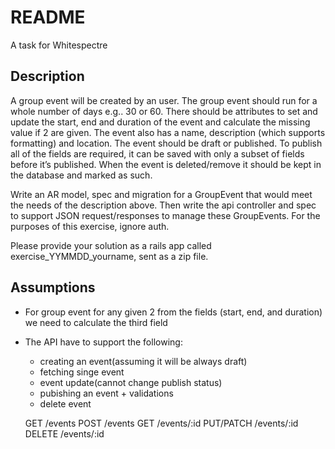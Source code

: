 # README

A task for Whitespectre


## Description
A group event will be created by an user. The group event should run for a whole number of days e.g.. 30 or 60.
There should be attributes to set and update the start, end and duration of the event and calculate the
missing value if 2 are given. The event also has a name, description (which supports formatting) and location.
The event should be draft or published. To publish all of the fields are required, it can be saved with only a
subset of fields before it’s published. When the event is deleted/remove it should be kept in the database and marked as such.

Write an AR model, spec and migration for a GroupEvent that would meet the needs of the description above.
Then write the api controller and spec to support JSON request/responses to manage these GroupEvents.
For the purposes of this exercise, ignore auth.


Please provide your solution as a rails app called exercise_YYMMDD_yourname, sent as a zip file.

## Assumptions

 - For group event for any given 2 from the fields (start, end, and duration) we need to calculate the third field
 - The API have to support the following:
   - creating an event(assuming it will be always draft)
   - fetching singe event
   - event update(cannot change publish status)
   - pubishing an event + validations
   - delete event

   GET /events
   POST /events
   GET /events/:id
   PUT/PATCH /events/:id
   DELETE /events/:id


